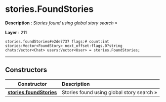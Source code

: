 # stories.FoundStories

**Description** : *Stories found using global story search »*

**Layer** : 211

```tl
stories.foundStories#e2de7737 flags:# count:int stories:Vector<FoundStory> next_offset:flags.0?string chats:Vector<Chat> users:Vector<User> = stories.FoundStories;
```

---

## Constructors

| Constructor | Description |
| :---: | :--- |
| [**stories.foundStories**](constructor/stories.foundStories) | Stories found using global story search » |